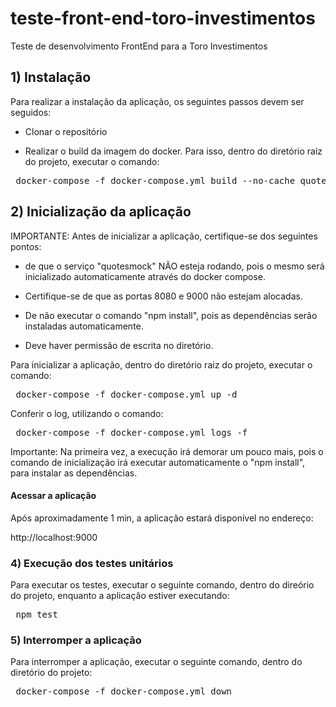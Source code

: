 # teste-front-end-toro-investimentos
Teste de desenvolvimento FrontEnd para a Toro Investimentos

## 1) Instalação

Para realizar a instalação da aplicação, os seguintes passos devem ser seguidos:

* Clonar o repositório

* Realizar o build da imagem do docker. Para isso, dentro do diretório raiz do projeto, executar o comando:

<pre>
 docker-compose -f docker-compose.yml build --no-cache quotes
</pre>


## 2) Inicialização da aplicação

IMPORTANTE: Antes de inicializar a aplicação, certifique-se dos seguintes pontos:

* de que o serviço "quotesmock" NÃO esteja rodando,
pois o mesmo será inicializado automaticamente através do docker compose.

* Certifique-se de que as portas 8080 e 9000 não estejam alocadas.

* De não executar o comando "npm install", pois as dependências serão instaladas automaticamente.

* Deve haver permissão de escrita no diretório.


Para inicializar a aplicação, dentro do diretório raiz do projeto, executar o comando:

<pre>
 docker-compose -f docker-compose.yml up -d
</pre>

Conferir o log, utilizando o comando:

<pre>
 docker-compose -f docker-compose.yml logs -f
</pre>

Importante: Na primeira vez, a execução irá demorar um pouco mais, pois o comando de inicialização irá executar automaticamente
o "npm install", para instalar as dependências.




#### Acessar a aplicação

Após aproximadamente 1 min, a aplicação estará disponível no endereço:

http://localhost:9000


### 4) Execução dos testes unitários

Para executar os testes, executar o seguinte comando, dentro do direório do projeto, enquanto a aplicação estiver executando:

<pre>
 npm test
</pre>

### 5) Interromper a aplicação

Para interromper a aplicação, executar o seguinte comando, dentro do diretório do projeto:

<pre>
 docker-compose -f docker-compose.yml down
</pre>
